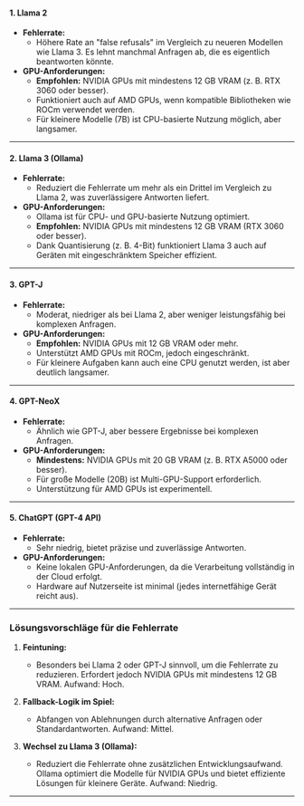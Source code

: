 #### **1. Llama 2**

- **Fehlerrate:**
    - Höhere Rate an "false refusals" im Vergleich zu neueren Modellen wie Llama 3. Es lehnt manchmal Anfragen ab, die es eigentlich beantworten könnte.
- **GPU-Anforderungen:**
    - **Empfohlen:** NVIDIA GPUs mit mindestens 12 GB VRAM (z. B. RTX 3060 oder besser).
    - Funktioniert auch auf AMD GPUs, wenn kompatible Bibliotheken wie ROCm verwendet werden.
    - Für kleinere Modelle (7B) ist CPU-basierte Nutzung möglich, aber langsamer.

---

#### **2. Llama 3 (Ollama)**

- **Fehlerrate:**
    - Reduziert die Fehlerrate um mehr als ein Drittel im Vergleich zu Llama 2, was zuverlässigere Antworten liefert.
- **GPU-Anforderungen:**
    - Ollama ist für CPU- und GPU-basierte Nutzung optimiert.
    - **Empfohlen:** NVIDIA GPUs mit mindestens 12 GB VRAM (RTX 3060 oder besser).
    - Dank Quantisierung (z. B. 4-Bit) funktioniert Llama 3 auch auf Geräten mit eingeschränktem Speicher effizient.

---

#### **3. GPT-J**

- **Fehlerrate:**
    - Moderat, niedriger als bei Llama 2, aber weniger leistungsfähig bei komplexen Anfragen.
- **GPU-Anforderungen:**
    - **Empfohlen:** NVIDIA GPUs mit 12 GB VRAM oder mehr.
    - Unterstützt AMD GPUs mit ROCm, jedoch eingeschränkt.
    - Für kleinere Aufgaben kann auch eine CPU genutzt werden, ist aber deutlich langsamer.

---

#### **4. GPT-NeoX**

- **Fehlerrate:**
    - Ähnlich wie GPT-J, aber bessere Ergebnisse bei komplexen Anfragen.
- **GPU-Anforderungen:**
    - **Mindestens:** NVIDIA GPUs mit 20 GB VRAM (z. B. RTX A5000 oder besser).
    - Für große Modelle (20B) ist Multi-GPU-Support erforderlich.
    - Unterstützung für AMD GPUs ist experimentell.

---

#### **5. ChatGPT (GPT-4 API)**

- **Fehlerrate:**
    - Sehr niedrig, bietet präzise und zuverlässige Antworten.
- **GPU-Anforderungen:**
    - Keine lokalen GPU-Anforderungen, da die Verarbeitung vollständig in der Cloud erfolgt.
    - Hardware auf Nutzerseite ist minimal (jedes internetfähige Gerät reicht aus).

---

### **Lösungsvorschläge für die Fehlerrate**

1. **Feintuning:**
    
    - Besonders bei Llama 2 oder GPT-J sinnvoll, um die Fehlerrate zu reduzieren. Erfordert jedoch NVIDIA GPUs mit mindestens 12 GB VRAM. Aufwand: Hoch.
2. **Fallback-Logik im Spiel:**
    
    - Abfangen von Ablehnungen durch alternative Anfragen oder Standardantworten. Aufwand: Mittel.
3. **Wechsel zu Llama 3 (Ollama):**
    
    - Reduziert die Fehlerrate ohne zusätzlichen Entwicklungsaufwand. Ollama optimiert die Modelle für NVIDIA GPUs und bietet effiziente Lösungen für kleinere Geräte. Aufwand: Niedrig.

---

